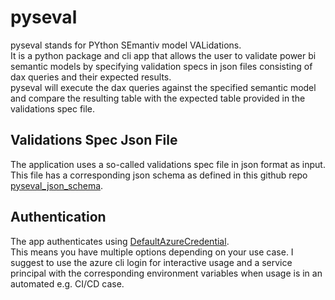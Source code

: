 # pyseval

pyseval stands for PYthon SEmantiv model VALidations.  
It is a python package and cli app that allows the user to validate power bi semantic models by specifying validation specs in json files consisting of dax queries and their expected results.  
pyseval will execute the dax queries against the specified semantic model and compare the resulting table with the expected table provided in the validations spec file.

## Validations Spec Json File

The application uses a so-called validations spec file in json format as input.  
This file has a corresponding json schema as defined in this github repo [pyseval_json_schema](https://github.com/m-bi-github/pyseval_json_schema).

## Authentication

 The app authenticates using [DefaultAzureCredential](https://learn.microsoft.com/en-us/python/api/overview/azure/identity-readme?view=azure-python#defaultazurecredential).  
 This means you have multiple options depending on your use case. I suggest to use the azure cli login for interactive usage and a service principal with the corresponding environment variables when usage is in an automated e.g. CI/CD case.
